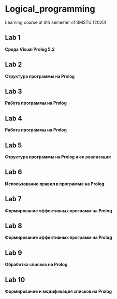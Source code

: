 # Logical_programming
Learning course at 6th semester of BMSTU (2020)

## Lab 1

**Среда Visual Prolog 5.2**

## Lab 2

**Структура программы на Prolog**

## Lab 3

**Работа программы на Prolog**

## Lab 4

**Работа программы на Prolog**

## Lab 5

**Структура программы на Prolog и ее реализация**

## Lab 6

**Использование правил в программе на Prolog**

## Lab 7

**Формирование эффективных программ на Prolog**

## Lab 8

**Формирование эффективных программ на Prolog**

## Lab 9

**Обработка списков на Prolog**

## Lab 10

**Формирование и модификация списков на Prolog**
